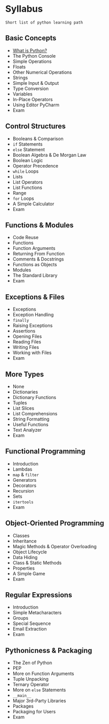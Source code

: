 # Syllabus
    Short list of python learning path
## Basic Concepts
  * [What is Python?](BasicConcepts/course.md)
  * The Python Console
  * Simple Operations
  * Floats
  * Other Numerical Operations
  * Strings
  * Simple Input & Output
  * Type Conversion
  * Variables
  * In-Place Operators
  * Using Editor PyCharm
  * Exam

## Control Structures
  * Booleans & Comparison
  * `if` Statements
  * `else` Statement
  * Boolean Algebra & De Morgan Law
  * Boolean Logic
  * Operator Precedence
  * `while` Loops
  * Lists
  * List Operators
  * List Functions
  * Range
  * `for` Loops
  * A Simple Calculator
  * Exam

## Functions & Modules
  * Code Reuse
  * Functions
  * Function Arguments
  * Returning From Function
  * Comments & Docstrings
  * Functions as Objects
  * Modules
  * The Standard Library
  * Exam

## Exceptions & Files
  * Exceptions
  * Exception Handling
  * `finally`
  * Raising Exceptions
  * Assertions
  * Opening Files
  * Reading Files
  * Writing Files
  * Working with Files
  * Exam

## More Types
  * None
  * Dictionaries
  * Dictionary Functions
  * Tuples
  * List Slices
  * List Comprehensions
  * String Formatting
  * Useful Functions
  * Text Analyzer
  * Exam

## Functional Programming
  * Introduction
  * Lambdas
  * `map` & `filter`
  * Generators
  * Decorators
  * Recursion
  * Sets  
  * `itertools`
  * Exam

## Object-Oriented Programming
  * Classes
  * Inheritance
  * Magic Methods & Operator Overloading
  * Object Lifecycle
  * Data Hiding
  * Class & Static Methods
  * Properties
  * A Simple Game
  * Exam

## Regular Expressions
  * Introduction
  * Simple Metacharacters
  * Groups
  * Special Sequence
  * Email Extraction
  * Exam

## Pythonicness & Packaging
  * The Zen of Python
  * PEP
  * More on Function Arguments
  * Tuple Unpacking
  * Ternary Operator
  * More on `else` Statements
  * `__main__`
  * Major 3rd-Party Libraries
  * Packages
  * Packaging for Users
  * Exam
